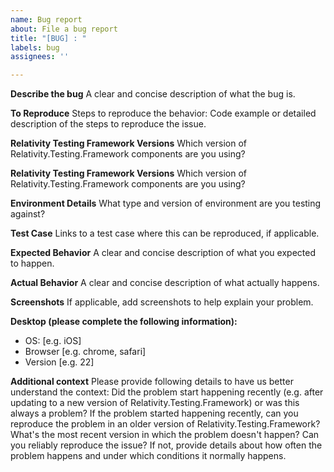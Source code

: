 ```yaml
---
name: Bug report
about: File a bug report
title: "[BUG] : "
labels: bug
assignees: ''

---
```


**Describe the bug**
A clear and concise description of what the bug is.

**To Reproduce**
Steps to reproduce the behavior:
Code example or detailed description of the steps to reproduce the issue.

**Relativity Testing Framework Versions**
Which version of Relativity.Testing.Framework components are you using?

**Relativity Testing Framework Versions**
Which version of Relativity.Testing.Framework components are you using?

**Environment Details**
What type and version of environment are you testing against?

**Test Case**
Links to a test case where this can be reproduced, if applicable.

**Expected Behavior**
A clear and concise description of what you expected to happen.

**Actual Behavior**
A clear and concise description of what actually happens.

**Screenshots**
If applicable, add screenshots to help explain your problem.

**Desktop (please complete the following information):**
 - OS: [e.g. iOS]
 - Browser [e.g. chrome, safari]
 - Version [e.g. 22]

**Additional context**
Please provide following details to have us better understand the context:
               Did the problem start happening recently (e.g. after updating to a new version of Relativity.Testing.Framework) or was this always a problem?
               If the problem started happening recently, can you reproduce the problem in an older version of Relativity.Testing.Framework? 
               What's the most recent version in which the problem doesn't happen?
               Can you reliably reproduce the issue? If not, provide details about how often the problem happens and under which conditions it normally happens.
